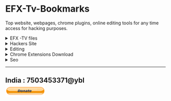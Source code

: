 # EFX-Tv-Bookmarks
Top website, webpages, chrome plugins, online editing tools for any time access for hacking purposes.

<details>
<summary>EFX -TV files</summary>
<br>
<ol>
 <li><a href="https://t.me/Efxtv/156">Download Configure NGROK</a> </li>
  <li><a href="https://chrome.google.com/webstore/detail/user-agent-switcher-for-c/djflhoibgkdhkhhcedjiklpkjnoahfmg">Chrome Agent Switcher</a></li>
   <li><a href="https://chrome.google.com/webstore/detail/user-agent-switcher-and-m/bhchdcejhohfmigjafbampogmaanbfkg?hl=en">User agent switcher manager</a> </li>
    <li><a href="https://chrome.google.com/webstore/detail/zenmate-free-vpn%E2%80%93best-vpn/fdcgdnkidjaadafnichfpabhfomcebme">Zenmate VPN</a> </li>
  </ol>
</details>


<details>
<summary>Hackers Site</summary>
<br>
<ol>
 <li><a href="https://unblock-websites.com/">Unblock-city-Online-proxy</a> </li>
 <li><a href="https://www.dnsleaktest.com/">DNS Leaks/</a> </li>
 <li><a href="https://whatismyipaddress.com/ip-lookup">IP Lookup</a> </li>
 <li><a href="https://www.ipchicken.com/#editor">Ipchicken</a> </li>
<li><a href="https://www.vpngate.net/en/">Ovpn-config-files-UDP-VPN</a> </li>
<li><a href="https://m.freeopenvpn.org/">Ovpn-config-files-UDP-VPN2</a> </li>
<li><a href="https://spys.one/free-proxy-list/GB/">Spys.one</a> </li>
<li><a href="https://subdomainfinder.c99.nl/">Subdomain Lookup c99</a> </li>
<li><a href="https://who.is/">WhoIs</a> </li>
<li><a href="https://bellard.org/jslinux/">Online-Terminal-SSH-Sed-Awk-NC</a> </li>
<li><a href="https://copy.sh/">Boot-from-image-online-linux-system</a> </li>
<li><a href="https://www.tutorialspoint.com/unix_terminal_online.php">Bash Practice</a> </li>
<li><a href="https://linuxcontainers.org/">Terminal-for-29minutes</a> </li>
<li><a href="https://paiza.io/en/projects/new?language=bash/">Bash-Awesome-Projects-Online-Terminal</a> </li>
<li><a href="https://telegra.ph/">Telegraph-post-TextShare</a> </li>
<li><a href="https://www.ssavr.com/">Text-Share-Inside-Lan</a> </li>
<li><a href="https://www.ratatype.com/">Ratatype.com Typing Skill/</a> </li>
<li><a href="https://globfone.com/call-phone-online/">Free Calls</a> </li>
<li><a href="https://boredhumans.com/">150+Ai Based Sites</a> </li>
 <li><a href="https://haveibeenpwned.com/">Data leak check</a> </li>

 
 
</ol>
</details>


<details>
<summary>Editing</summary>
<br>
<ol>
 <li><a href="https://manytools.org/hacker-tools/convert-images-to-ascii-art/">Image to ASCII text </a> </li>
 <li><a href="https://vectr.com/">vectr ONLINE</a> </li>
<li><a href="https://www.sejda.com/">Edit pdf online sejda</a> </li>
<li><a href="https://pexels.com/">download videos images pexels</a> </li>
<li><a href="https://thenounproject.com/">Icons for free thenounproject/</a> </li>
<li><a href="https://www.autodraw.com/">Draw automatically autodraw</a> </li>
<li><a href="https://screenshot.guru/">Screenshort any web page screenshot/</a> </li>
  <li><a href="https://pixlr.com/x/#editor">Image Editor pixlr</a> </li>
 <li><a href="https://picwish.com/">Image Bacground Remove</a> </li>
  

</ol>
</details>

<details>
<summary>Chrome Extensions Download</summary>
<br>
<ol>
 <li><a href="https://mybrowseraddon.com/proxy-switcher.html?v=0.1.5&type=install">Proxy Switcher</a> </li>
  <li><a href="https://chrome.google.com/webstore/detail/user-agent-switcher-for-c/djflhoibgkdhkhhcedjiklpkjnoahfmg">Chrome Agent Switcher</a></li>
   <li><a href="https://chrome.google.com/webstore/detail/user-agent-switcher-and-m/bhchdcejhohfmigjafbampogmaanbfkg?hl=en">User agent switcher manager</a> </li>
    <li><a href="https://chrome.google.com/webstore/detail/zenmate-free-vpn%E2%80%93best-vpn/fdcgdnkidjaadafnichfpabhfomcebme">Zenmate VPN</a> </li>
  </ol>
</details>

<details>
<summary>Seo</summary>
<br>
<ol>
 <li><a href="https://seoanalyser.me">SEO analyserr</a> </li>
  <li><a href="https://socialblade.com/">Social Blade</a></li>
   <li><a href="https://ahrefs.com/">Backlink Checker</a> </li>
    <li><a href="https://www.seoreviewtools.com/">Backlink-checkier2</a> </li>
 
 
  </ol>
</details>

---------------------------------------
India :  7503453371@ybl<br />
<a href="https://paypal.me/efxtv"><img src="https://raw.githubusercontent.com/efxtv/efxtv/master/assets/donate-efx-tv.png" alt="Paypal" width="125" height="40"></a>
---------------------------------------

